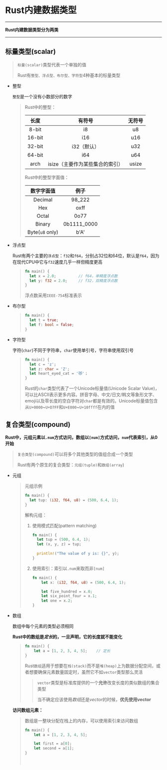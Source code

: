 # Rust内建数据类型

---

**Rust内建数据类型分为两类**

---

## 标量类型(scalar)

> `标量(scalar)`类型代表一个单独的值
>
> Rust有`整型、浮点型、布尔型、字符型`4种基本的标量类型

- 整型

  `整型`是一个没有小数部分的数字

  > Rust中的整型：
  >
  > |   长度   |        有符号         |  无符号  |
  > | :----: | :----------------: | :---: |
  > | 8-bit  |         i8         |  u8   |
  > | 16-bit |        i16         |  u16  |
  > | 32-bit |      i32（默认）       |  u32  |
  > | 64-bit |        i64         |  u64  |
  > |  arch  | isize（主要作为某些集合的索引） | usize |
  >
  > Rust中的整型字面值：
  >
  > |      数字字面值      |     例子      |
  > | :-------------: | :---------: |
  > |     Decimal     |   98_222    |
  > |       Hex       |    oxff     |
  > |      Octal      |    0o77     |
  > |     Binary      | 0b1111_0000 |
  > | Byte(`u8` only) |    b'A'     |

- 浮点型

  Rust有两个主要的`浮点型`：`f32`和`f64`，分别占32位和64位，默认是`f64`，因为在现代CPU中它与`f32`速度几乎一样但精度更高

  > ```rust
  > fn main() {
  >   let x = 2.0;			// f64，单精度浮点数
  >   let y: f32 = 2.0;		// f32，双精度浮点数
  > }
  > ```
  >
  > 浮点数采用`IEEE-754`标准表示

- 布尔型

  > ```rust
  > fn main() {
  >   let t = true;
  >   let f: bool = false;
  > }
  > ```

- 字符型

  字符(`char`)不同于字符串，`char`使用单引号，字符串使用双引号

  > ```rust
  > fn main() {
  >   let c = 'z';
  >   let z: char = 'Z';
  >   let heart_eyed_cat = '😻'；
  > }
  > ```
  >
  > Rust的`char`类型代表了一个Unicode标量值(Unicode Scalar Value)，可以比ASCII表示更多内容。拼音字母、中文/日文/韩文等象形文字、emoji以及零长度的空白字符对`char`都是有效的。Unicode标量值包含从`U+0000`~`U+D7FF`和`U+E000`~`U+10ffff`在内的值

## 复合类型(compound)

**Rust中，元组元素以`.num`方式访问，数组以`[num]`方式访问，`num`代表索引，从0开始**

> `复合类型(compound)`可以将多个其他类型的值组合成一个类型
>
> Rust有两个原生的复合类型：`元组(tuple)`和`数组(array`)

- 元组

  > 元组示例
  >
  > ```rust
  > fn main() {
  >   let tup: (i32, f64, u8) = (500, 6.4, 1);
  > }
  > ```
  >
  > 解构元组：
  >
  > 1. 使用模式匹配(pattern matching)
  >
  >    ```rust
  >    fn main() {
  >      let tup = (500, 6.4, 1);
  >      let (x, y, z) = tup;
  >      
  >      println!("The value of y is: {}", y);
  >    }
  >    ```
  >
  > 2. 使用索引：索引以`.num`来取而非`[num]`
  >
  >    ```rust
  >    fn main() {
  >        let x: (i32, f64, u8) = (500, 6.4, 1);
  >
  >        let five_hundred = x.0;
  >        let six_point_four = x.1;
  >        let one = x.2;
  >    }
  >    ```

- 数组

  数组中每个元素的类型必须相同

  **Rust中的数组是*定长*的，一旦声明，它的长度就不能变化**

  > ```rust
  > fn main() {
  >     let a = [1, 2, 3, 4, 5];	// 定长
  > }
  > ```
  >
  > Rust`数组`适用于想要在`栈(stack)`而不是`堆(heap)`上为数据分配空间，或者想要确保元素数量固定时，虽然它不如`vector`类型那么灵活
  >
  > > `vector`类型是标准库提供的一个**允许**改变长度的类似数组的集合类型
  > >
  > > 当不确定应该使用*数组*还是*vector*的时候，**优先使用vector**

  **访问数组元素：**

  > 数组是一整块分配在栈上的内存，可以使用索引来访问数组
  >
  > ```rust
  > fn main() {
  >     let a = [1, 2, 3, 4, 5];
  >
  >     let first = a[0];
  >     let second = a[1];
  > }
  > ```
  >
  > ​